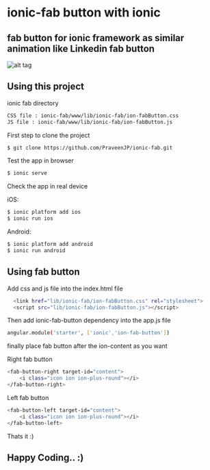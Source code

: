 ionic-fab button with ionic
=======================================

## fab button for ionic framework as similar animation like Linkedin fab button

![alt tag](https://raw.githubusercontent.com/PraveenJP/ionic-fab/master/www/img/SS.PNG)

## Using this project

ionic fab directory

```bash
CSS file : ionic-fab/www/lib/ionic-fab/ion-fabButton.css
JS file : ionic-fab/www/lib/ionic-fab/ion-fabButton.js
```

First step to clone the project 

```bash
$ git clone https://github.com/PraveenJP/ionic-fab.git
```

Test the app in browser

```bash
$ ionic serve
````

Check the app in real device

iOS:

``` bash
$ ionic platform add ios
$ ionic run ios
```

Android:

``` bash
$ ionic platform add android
$ ionic run android
```

## Using fab button

Add css and js file into the index.html file

``` bash
  <link href="lib/ionic-fab/ion-fabButton.css" rel="stylesheet">
  <script src="lib/ionic-fab/ion-fabButton.js"></script>
```

Then add ionic-fab-button dependency into the app.js file

``` bash
angular.module('starter', ['ionic','ion-fab-button'])
```

finally place fab button after the ion-content as you want

Right fab button

``` bash
<fab-button-right target-id="content">
    <i class="icon ion ion-plus-round"></i>
</fab-button-right>
```
Left fab button

``` bash
<fab-button-left target-id="content">
    <i class="icon ion ion-plus-round"></i>
</fab-button-left>
```

Thats it :)

## Happy Coding.. :)

